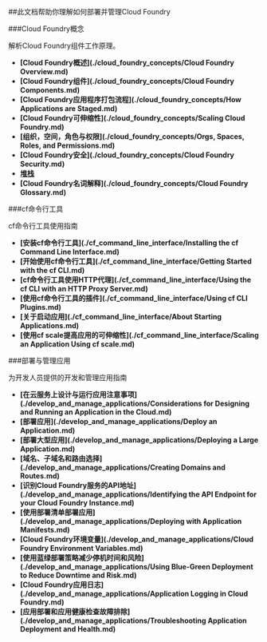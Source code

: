 ##此文档帮助你理解如何部署并管理Cloud Foundry

###Cloud Foundry概念

解析Cloud Foundry组件工作原理。

* **[Cloud Foundry概述](./cloud_foundry_concepts/Cloud Foundry Overview.md)**
* **[Cloud Foundry组件](./cloud_foundry_concepts/Cloud Foundry Components.md)**
* **[Cloud Foundry应用程序打包流程](./cloud_foundry_concepts/How Applications are Staged.md)**
* **[Cloud Foundry可伸缩性](./cloud_foundry_concepts/Scaling Cloud Foundry.md)**
* **[组织，空间，角色与权限](./cloud_foundry_concepts/Orgs, Spaces, Roles, and Permissions.md)**
* **[Cloud Foundry安全](./cloud_foundry_concepts/Cloud Foundry Security.md)**
* **[堆栈](./cloud_foundry_concepts/Stacks.md)**
* **[Cloud Foundry名词解释](./cloud_foundry_concepts/Cloud Foundry Glossary.md)**

###cf命令行工具

cf命令行工具使用指南

* **[安装cf命令行工具](./cf_command_line_interface/Installing the cf Command Line Interface.md)**
* **[开始使用cf命令行工具](./cf_command_line_interface/Getting Started with the cf CLI.md)**
* **[cf命令行工具使用HTTP代理](./cf_command_line_interface/Using the cf CLI with an HTTP Proxy Server.md)**
* **[使用cf命令行工具的插件](./cf_command_line_interface/Using cf CLI Plugins.md)**
* **[关于启动应用](./cf_command_line_interface/About Starting Applications.md)**
* **[使用cf scale提高应用的可伸缩性](./cf_command_line_interface/Scaling an Application Using cf scale.md)**

###部署与管理应用

为开发人员提供的开发和管理应用指南

* **[在云服务上设计与运行应用注意事项](./develop_and_manage_applications/Considerations for Designing and Running an Application in the Cloud.md)**
* **[部署应用](./develop_and_manage_applications/Deploy an Application.md)**
* **[部署大型应用](./develop_and_manage_applications/Deploying a Large Application.md)**
* **[域名、子域名和路由选择](./develop_and_manage_applications/Creating Domains and Routes.md)**
* **[识别Cloud Foundry服务的API地址](./develop_and_manage_applications/Identifying the API Endpoint for your Cloud Foundry Instance.md)**
* **[使用部署清单部署应用](./develop_and_manage_applications/Deploying with Application Manifests.md)**
* **[Cloud Foundry环境变量](./develop_and_manage_applications/Cloud Foundry Environment Variables.md)**
* **[使用蓝绿部署策略减少停机时间和风险](./develop_and_manage_applications/Using Blue-Green Deployment to Reduce Downtime and Risk.md)**
* **[Cloud Foundry应用日志](./develop_and_manage_applications/Application Logging in Cloud Foundry.md)**
* **[应用部署和应用健康检查故障排除](./develop_and_manage_applications/Troubleshooting Application Deployment and Health.md)**

